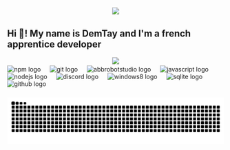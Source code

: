 <br clear="both">

<div align="center">
  <img height="150" src="https://cdn.discordapp.com/attachments/1309235875632386150/1315014437354078258/Headers_2.png?ex=6755de21&is=67548ca1&hm=bd9d63f3aba2beec2aface141217af5f99aff3ca23f3fffba5d6bf50ac328871&"  />
</div>

###

<h2 align="left">Hi 👋! My name is DemTay and I'm a french apprentice developer</h2>

<div align="center">
  <img height="40" src="https://cdn.discordapp.com/attachments/1309235875632386150/1315015908850274474/Panels.png?ex=6755df80&is=67548e00&hm=c04d7cecc76e0ff7c79257d60c04d5633f301bb422d31e7e8ddc762c37542575&"  />
</div>

<div align="left">
  <img src="https://img.shields.io/badge/npm-CB3837?logo=npm&logoColor=white&style=for-the-badge" height="20" alt="npm logo"  />
  <img width="13" />
  <img src="https://img.shields.io/badge/Git-F05032?logo=git&logoColor=white&style=for-the-badge" height="20" alt="git logo"  />
  <img width="13" />
  <img src="https://img.shields.io/badge/ABB RobotStudio-FF9E0F?logo=abbrobotstudio&logoColor=black&style=for-the-badge" height="20" alt="abbrobotstudio logo"  />
  <img width="13" />
  <img src="https://img.shields.io/badge/JavaScript-F7DF1E?logo=javascript&logoColor=black&style=for-the-badge" height="20" alt="javascript logo"  />
  <img width="13" />
  <img src="https://img.shields.io/badge/Node.js-339933?logo=nodedotjs&logoColor=white&style=for-the-badge" height="20" alt="nodejs logo"  />
  <img width="13" />
  <img src="https://img.shields.io/badge/Discord-5865F2?logo=discord&logoColor=white&style=for-the-badge" height="20" alt="discord logo"  />
  <img width="13" />
  <img src="https://img.shields.io/badge/Windows-0078D6?logo=windows&logoColor=white&style=for-the-badge" height="20" alt="windows8 logo"  />
  <img width="13" />
  <img src="https://img.shields.io/badge/SQLite-003B57?logo=sqlite&logoColor=white&style=for-the-badge" height="20" alt="sqlite logo"  />
  <img width="13" />
  <img src="https://img.shields.io/badge/GitHub-181717?logo=github&logoColor=white&style=for-the-badge" height="20" alt="github logo"  />
</div>

###

<picture>
  <source media="(prefers-color-scheme: dark)" srcset="https://raw.githubusercontent.com/DemTay/DemTay/output/github-snake-dark.svg" />
  <source media="(prefers-color-scheme: light)" srcset="https://raw.githubusercontent.com/DemTay/DemTay/output/github-snake.svg" />
  <img alt="github-snake" src="https://raw.githubusercontent.com/DemTay/DemTay/output/github-snake.svg" />
</picture>

###
